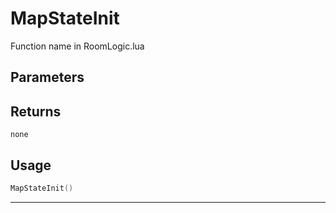 # MapStateInit
Function name in RoomLogic.lua
## Parameters

## Returns
`none`
## Usage
```lua
MapStateInit()
```
---
